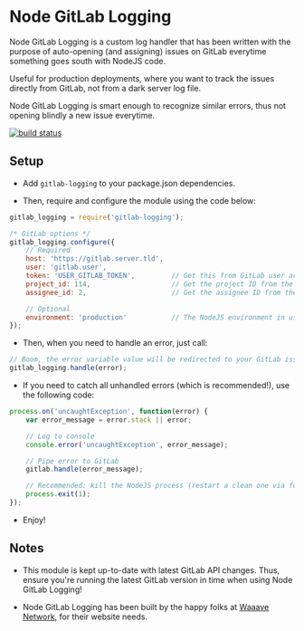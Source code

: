 Node GitLab Logging
===================

Node GitLab Logging is a custom log handler that has been written with the purpose of auto-opening (and assigning) issues on GitLab everytime something goes south with NodeJS code.

Useful for production deployments, where you want to track the issues directly from GitLab, not from a dark server log file.

Node GitLab Logging is smart enough to recognize similar errors, thus not opening blindly a new issue everytime.


[![build status](https://ci.frenchtouch.pro/projects/14/status.png?ref=master)](https://ci.frenchtouch.pro/projects/14?ref=master)


## Setup

* Add `gitlab-logging` to your package.json dependencies.

* Then, require and configure the module using the code below:

```javascript
gitlab_logging = require('gitlab-logging');

/* GitLab options */
gitlab_logging.configure({
    // Required
    host: 'https://gitlab.server.tld',
    user: 'gitlab.user',
    token: 'USER_GITLAB_TOKEN',         // Get this from GitLab user account information
    project_id: 114,                    // Get the project ID from the DB
    assignee_id: 2,                     // Get the assignee ID from the DB (optional, you can drop this parameter)

    // Optional
    environment: 'production'           // The NodeJS environment in use, useful when you pre-process the NODE_ENV value
});
```

* Then, when you need to handle an error, just call:

```javascript
// Boom, the error variable value will be redirected to your GitLab issues tracker!
gitlab_logging.handle(error);
```

* If you need to catch all unhandled errors (which is recommended!), use the following code:

```javascript
process.on('uncaughtException', function(error) {
    var error_message = error.stack || error;

    // Log to console
    console.error('uncaughtException', error_message);

    // Pipe error to GitLab
    gitlab.handle(error_message);

    // Recommended: kill the NodeJS process (restart a clean one via forever)
    process.exit(1);
});
```

* Enjoy!

## Notes

* This module is kept up-to-date with latest GitLab API changes. Thus, ensure you're running the latest GitLab version in time when using Node GitLab Logging!

* Node GitLab Logging has been built by the happy folks at [Waaave Network](https://waaave.com/), for their website needs.
